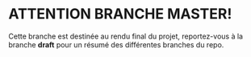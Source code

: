 # ATTENTION BRANCHE MASTER!
Cette branche est destinée au rendu final du projet, reportez-vous à la branche **draft** pour un résumé des différentes branches du repo.
